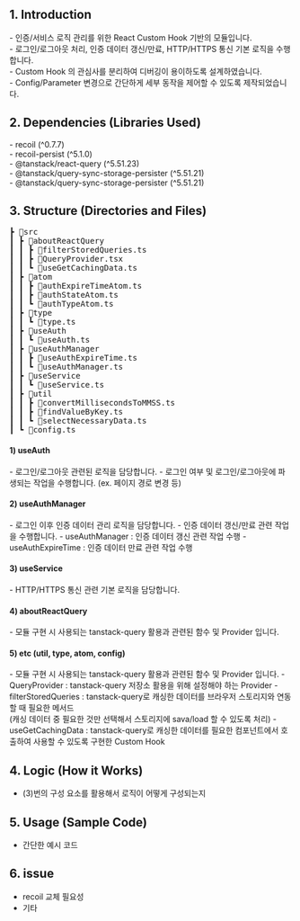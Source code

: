## 1. Introduction

<div>- 인증/서비스 로직 관리를 위한 React Custom Hook 기반의 모듈입니다.</div>
<div>- 로그인/로그아웃 처리, 인증 데이터 갱신/만료, HTTP/HTTPS 통신 기본 로직을 수행합니다.</div>
<div>- Custom Hook 의 관심사를 분리하여 디버깅이 용이하도록 설계하였습니다.</div>
<div>- Config/Parameter 변경으로 간단하게 세부 동작을 제어할 수 있도록 제작되었습니다.</div>

## 2. Dependencies (Libraries Used)

<div>- recoil (^0.7.7)</div>
<div>- recoil-persist (^5.1.0)</div>
<div>- @tanstack/react-query (^5.51.23)</div>
<div>- @tanstack/query-sync-storage-persister (^5.51.21)</div>
<div>- @tanstack/query-sync-storage-persister (^5.51.21)</div>

## 3. Structure (Directories and Files)

<pre>
┣ 📂src
┃ ┣ 📂aboutReactQuery
┃ ┃ ┣ 📜filterStoredQueries.ts
┃ ┃ ┣ 📜QueryProvider.tsx
┃ ┃ ┗ 📜useGetCachingData.ts
┃ ┣ 📂atom
┃ ┃ ┣ 📜authExpireTimeAtom.ts
┃ ┃ ┣ 📜authStateAtom.ts
┃ ┃ ┗ 📜authTypeAtom.ts
┃ ┣ 📂type
┃ ┃ ┗ 📜type.ts
┃ ┣ 📂useAuth
┃ ┃ ┗ 📜useAuth.ts
┃ ┣ 📂useAuthManager
┃ ┃ ┣ 📜useAuthExpireTime.ts
┃ ┃ ┗ 📜useAuthManager.ts
┃ ┣ 📂useService
┃ ┃ ┗ 📜useService.ts
┃ ┣ 📂util
┃ ┃ ┣ 📜convertMillisecondsToMMSS.ts
┃ ┃ ┣ 📜findValueByKey.ts
┃ ┃ ┗ 📜selectNecessaryData.ts
┃ ┗ 📜config.ts
</pre>

#### 1) useAuth

<span>- 로그인/로그아웃 관련된 로직을 담당합니다.</span>
<span>- 로그인 여부 및 로그인/로그아웃에 파생되는 작업을 수행합니다. (ex. 페이지 경로 변경 등)</span>

#### 2) useAuthManager

<span>- 로그인 이후 인증 데이터 관리 로직을 담당합니다.</span>
<span>- 인증 데이터 갱신/만료 관련 작업을 수행합니다.</span>
<span>- useAuthManager : 인증 데이터 갱신 관련 작업 수행</span>
<span>- useAuthExpireTime : 인증 데이터 만료 관련 작업 수행</span>

#### 3) useService

<span>- HTTP/HTTPS 통신 관련 기본 로직을 담당합니다.</span>

#### 4) aboutReactQuery

<span>- 모듈 구현 시 사용되는 tanstack-query 활용과 관련된 함수 및 Provider 입니다.</span>

#### 5) etc (util, type, atom, config)

<span>- 모듈 구현 시 사용되는 tanstack-query 활용과 관련된 함수 및 Provider 입니다.</span>
<span>- QueryProvider : tanstack-query 저장소 활용을 위해 설정해야 하는 Provider</span>
<span>- filterStoredQueries : tanstack-query로 캐싱한 데이터를 브라우저 스토리지와 연동할 때 필요한 메서드 <br/>(캐싱 데이터 중 필요한 것만 선택해서 스토리지에 sava/load 할 수 있도록 처리) </span>
<span>- useGetCachingData : tanstack-query로 캐싱한 데이터를 필요한 컴포넌트에서 호출하여 사용할 수 있도록 구현한 Custom Hook</span>

## 4. Logic (How it Works)

- (3)번의 구성 요소를 활용해서 로직이 어떻게 구성되는지

## 5. Usage (Sample Code)

- 간단한 예시 코드

## 6. issue

- recoil 교체 필요성
- 기타
